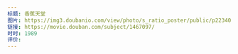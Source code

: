```yaml
---
标题: 香蕉天堂
图片: https://img3.doubanio.com/view/photo/s_ratio_poster/public/p2234039873.webp
链接: https://movie.douban.com/subject/1467097/
时时: 1989
评价:
---
```


